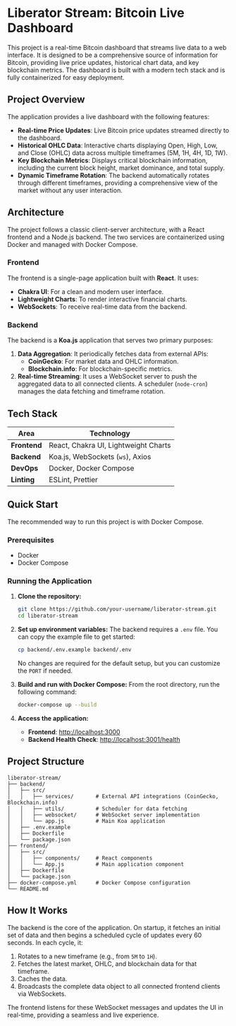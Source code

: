 # Liberator Stream: Bitcoin Live Dashboard

This project is a real-time Bitcoin dashboard that streams live data to a web interface. It is designed to be a comprehensive source of information for Bitcoin, providing live price updates, historical chart data, and key blockchain metrics. The dashboard is built with a modern tech stack and is fully containerized for easy deployment.

## Project Overview

The application provides a live dashboard with the following features:

- **Real-time Price Updates**: Live Bitcoin price updates streamed directly to the dashboard.
- **Historical OHLC Data**: Interactive charts displaying Open, High, Low, and Close (OHLC) data across multiple timeframes (5M, 1H, 4H, 1D, 1W).
- **Key Blockchain Metrics**: Displays critical blockchain information, including the current block height, market dominance, and total supply.
- **Dynamic Timeframe Rotation**: The backend automatically rotates through different timeframes, providing a comprehensive view of the market without any user interaction.

## Architecture

The project follows a classic client-server architecture, with a React frontend and a Node.js backend. The two services are containerized using Docker and managed with Docker Compose.

### Frontend

The frontend is a single-page application built with **React**. It uses:

- **Chakra UI**: For a clean and modern user interface.
- **Lightweight Charts**: To render interactive financial charts.
- **WebSockets**: To receive real-time data from the backend.

### Backend

The backend is a **Koa.js** application that serves two primary purposes:

1.  **Data Aggregation**: It periodically fetches data from external APIs:
    - **CoinGecko**: For market data and OHLC information.
    - **Blockchain.info**: For blockchain-specific metrics.
2.  **Real-time Streaming**: It uses a WebSocket server to push the aggregated data to all connected clients. A scheduler (`node-cron`) manages the data fetching and timeframe rotation.

## Tech Stack

| Area          | Technology                               |
| ------------- | ---------------------------------------- |
| **Frontend**  | React, Chakra UI, Lightweight Charts     |
| **Backend**   | Koa.js, WebSockets (`ws`), Axios         |
| **DevOps**    | Docker, Docker Compose                   |
| **Linting**   | ESLint, Prettier                         |

## Quick Start

The recommended way to run this project is with Docker Compose.

### Prerequisites

- Docker
- Docker Compose

### Running the Application

1.  **Clone the repository:**
    ```bash
    git clone https://github.com/your-username/liberator-stream.git
    cd liberator-stream
    ```

2.  **Set up environment variables:**
    The backend requires a `.env` file. You can copy the example file to get started:
    ```bash
    cp backend/.env.example backend/.env
    ```
    No changes are required for the default setup, but you can customize the `PORT` if needed.

3.  **Build and run with Docker Compose:**
    From the root directory, run the following command:
    ```bash
    docker-compose up --build
    ```

4.  **Access the application:**
    - **Frontend**: [http://localhost:3000](http://localhost:3000)
    - **Backend Health Check**: [http://localhost:3001/health](http://localhost:3001/health)

## Project Structure

```
liberator-stream/
├── backend/
│   ├── src/
│   │   ├── services/       # External API integrations (CoinGecko, Blockchain.info)
│   │   ├── utils/          # Scheduler for data fetching
│   │   ├── websocket/      # WebSocket server implementation
│   │   └── app.js          # Main Koa application
│   ├── .env.example
│   ├── Dockerfile
│   └── package.json
├── frontend/
│   ├── src/
│   │   ├── components/     # React components
│   │   └── App.js          # Main application component
│   ├── Dockerfile
│   └── package.json
├── docker-compose.yml      # Docker Compose configuration
└── README.md
```

## How It Works

The backend is the core of the application. On startup, it fetches an initial set of data and then begins a scheduled cycle of updates every 60 seconds. In each cycle, it:

1.  Rotates to a new timeframe (e.g., from `5M` to `1H`).
2.  Fetches the latest market, OHLC, and blockchain data for that timeframe.
3.  Caches the data.
4.  Broadcasts the complete data object to all connected frontend clients via WebSockets.

The frontend listens for these WebSocket messages and updates the UI in real-time, providing a seamless and live experience.
